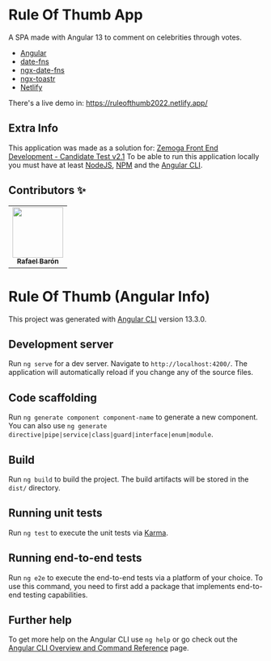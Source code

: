 # Rule Of Thumb App

A SPA made with Angular 13 to comment on celebrities through votes.

- [Angular](https://angular.io/)
- [date-fns](https://date-fns.org/)
- [ngx-date-fns](https://github.com/joanllenas/ngx-date-fns)
- [ngx-toastr](ngx-toastr)
- [Netlify](https://www.netlify.com/)

There's a live demo in: https://ruleofthumb2022.netlify.app/

## Extra Info
This application was made as a solution for: [Zemoga Front End Development - Candidate Test v2.1](https://github.com/zemoga/ui-test)
To be able to run this application locally you must have at least [NodeJS](https://nodejs.org/), [NPM](https://www.npmjs.com/) and the [Angular CLI](https://angular.io/cli).

## Contributors ✨
<table>
  <tr>
    <td align="center"><a href="https://github.com/baronrafael"><img src="https://avatars.githubusercontent.com/u/32656967?v=4" width="100px;" alt=""/><br /><sub><b>Rafael Barón</b></sub></a></td>
  </tr>
</table>


# Rule Of Thumb (Angular Info)

This project was generated with [Angular CLI](https://github.com/angular/angular-cli) version 13.3.0.

## Development server

Run `ng serve` for a dev server. Navigate to `http://localhost:4200/`. The application will automatically reload if you change any of the source files.

## Code scaffolding

Run `ng generate component component-name` to generate a new component. You can also use `ng generate directive|pipe|service|class|guard|interface|enum|module`.

## Build

Run `ng build` to build the project. The build artifacts will be stored in the `dist/` directory.

## Running unit tests

Run `ng test` to execute the unit tests via [Karma](https://karma-runner.github.io).

## Running end-to-end tests

Run `ng e2e` to execute the end-to-end tests via a platform of your choice. To use this command, you need to first add a package that implements end-to-end testing capabilities.

## Further help

To get more help on the Angular CLI use `ng help` or go check out the [Angular CLI Overview and Command Reference](https://angular.io/cli) page.

